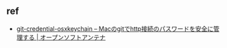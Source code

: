 ## ref
- [git-credential-osxkeychain – Macのgitでhttp接続のパスワードを安全に管理する | オープンソフトアンテナ](http://www.softantenna.com/open/tools/git-credential-osxkeychain/)